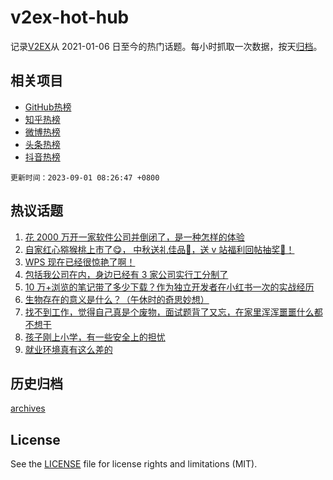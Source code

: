 # v2ex-hot-hub

 记录[V2EX](https://www.v2ex.com/)从 2021-01-06 日至今的热门话题。每小时抓取一次数据，按天[归档](archives)。
 
 ## 相关项目

- [GitHub热榜](https://github.com/it985/github-hot-hub)
- [知乎热榜](https://github.com/it985/zhihu-hot-hub)
- [微博热榜](https://github.com/it985/weibo-hot-hub)
- [头条热榜](https://github.com/it985/toutiao-hot-hub)
- [抖音热榜](https://github.com/it985/douyin-hot-hub)


 `更新时间：2023-09-01 08:26:47 +0800`

## 热议话题

1. [花 2000 万开一家软件公司并倒闭了，是一种怎样的体验](https://www.v2ex.com/t/969642)
1. [自家红心猕猴桃上市了😋， 中秋送礼佳品🧺，送 v 站福利回帖抽奖🥝！](https://www.v2ex.com/t/969788)
1. [WPS 现在已经很惊艳了啊！](https://www.v2ex.com/t/969646)
1. [包括我公司在内，身边已经有 3 家公司实行工分制了](https://www.v2ex.com/t/969701)
1. [10 万+浏览的笔记带了多少下载？作为独立开发者在小红书一次的实战经历](https://www.v2ex.com/t/969669)
1. [生物存在的意义是什么？（午休时的奇思妙想）](https://www.v2ex.com/t/969777)
1. [找不到工作，觉得自己真是个废物，面试题背了又忘，在家里浑浑噩噩什么都不想干](https://www.v2ex.com/t/969800)
1. [孩子刚上小学，有一些安全上的担忧](https://www.v2ex.com/t/969673)
1. [就业环境真有这么差的](https://www.v2ex.com/t/969770)

## 历史归档

[archives](archives)

## License

See the [LICENSE](LICENSE) file for license rights and limitations (MIT).
